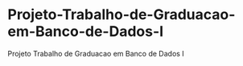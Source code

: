 # Projeto-Trabalho-de-Graduacao-em-Banco-de-Dados-I
Projeto Trabalho de Graduacao em Banco de Dados I

